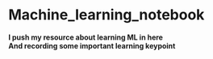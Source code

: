 # Machine_learning_notebook  
**I push my resource about learning ML in here**  
**And recording some important learning keypoint**

